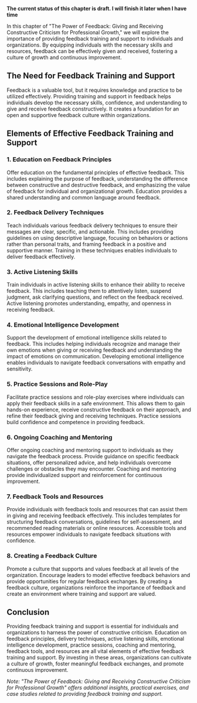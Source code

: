 **The current status of this chapter is draft. I will finish it later when I have time**

In this chapter of "The Power of Feedback: Giving and Receiving Constructive Criticism for Professional Growth," we will explore the importance of providing feedback training and support to individuals and organizations. By equipping individuals with the necessary skills and resources, feedback can be effectively given and received, fostering a culture of growth and continuous improvement.

The Need for Feedback Training and Support
------------------------------------------

Feedback is a valuable tool, but it requires knowledge and practice to be utilized effectively. Providing training and support in feedback helps individuals develop the necessary skills, confidence, and understanding to give and receive feedback constructively. It creates a foundation for an open and supportive feedback culture within organizations.

Elements of Effective Feedback Training and Support
---------------------------------------------------

### 1. Education on Feedback Principles

Offer education on the fundamental principles of effective feedback. This includes explaining the purpose of feedback, understanding the difference between constructive and destructive feedback, and emphasizing the value of feedback for individual and organizational growth. Education provides a shared understanding and common language around feedback.

### 2. Feedback Delivery Techniques

Teach individuals various feedback delivery techniques to ensure their messages are clear, specific, and actionable. This includes providing guidelines on using descriptive language, focusing on behaviors or actions rather than personal traits, and framing feedback in a positive and supportive manner. Training in these techniques enables individuals to deliver feedback effectively.

### 3. Active Listening Skills

Train individuals in active listening skills to enhance their ability to receive feedback. This includes teaching them to attentively listen, suspend judgment, ask clarifying questions, and reflect on the feedback received. Active listening promotes understanding, empathy, and openness in receiving feedback.

### 4. Emotional Intelligence Development

Support the development of emotional intelligence skills related to feedback. This includes helping individuals recognize and manage their own emotions when giving or receiving feedback and understanding the impact of emotions on communication. Developing emotional intelligence enables individuals to navigate feedback conversations with empathy and sensitivity.

### 5. Practice Sessions and Role-Play

Facilitate practice sessions and role-play exercises where individuals can apply their feedback skills in a safe environment. This allows them to gain hands-on experience, receive constructive feedback on their approach, and refine their feedback giving and receiving techniques. Practice sessions build confidence and competence in providing feedback.

### 6. Ongoing Coaching and Mentoring

Offer ongoing coaching and mentoring support to individuals as they navigate the feedback process. Provide guidance on specific feedback situations, offer personalized advice, and help individuals overcome challenges or obstacles they may encounter. Coaching and mentoring provide individualized support and reinforcement for continuous improvement.

### 7. Feedback Tools and Resources

Provide individuals with feedback tools and resources that can assist them in giving and receiving feedback effectively. This includes templates for structuring feedback conversations, guidelines for self-assessment, and recommended reading materials or online resources. Accessible tools and resources empower individuals to navigate feedback situations with confidence.

### 8. Creating a Feedback Culture

Promote a culture that supports and values feedback at all levels of the organization. Encourage leaders to model effective feedback behaviors and provide opportunities for regular feedback exchanges. By creating a feedback culture, organizations reinforce the importance of feedback and create an environment where training and support are valued.

Conclusion
----------

Providing feedback training and support is essential for individuals and organizations to harness the power of constructive criticism. Education on feedback principles, delivery techniques, active listening skills, emotional intelligence development, practice sessions, coaching and mentoring, feedback tools, and resources are all vital elements of effective feedback training and support. By investing in these areas, organizations can cultivate a culture of growth, foster meaningful feedback exchanges, and promote continuous improvement.

*Note: "The Power of Feedback: Giving and Receiving Constructive Criticism for Professional Growth" offers additional insights, practical exercises, and case studies related to providing feedback training and support.*
